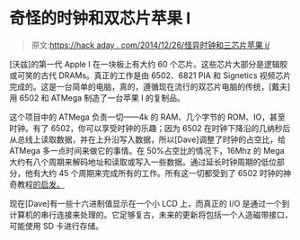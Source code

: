 # 奇怪的时钟和双芯片苹果 I

> 原文:[https://hack aday . com/2014/12/26/怪异时钟和三芯片苹果 i/](https://hackaday.com/2014/12/26/weird-clocks-and-a-three-chip-apple-i/)

[沃兹]的第一代 Apple I 在一块板上有大约 60 个芯片。这些芯片大部分是逻辑胶或可笑的古代 DRAMs。真正的工作是由 6502、6821 PIA 和 Signetics 视频芯片完成的。这是一台简单的电脑，真的，遵循现在流行的双芯片电脑的传统，[戴夫]用 6502 和 ATMega 制造了一台苹果 I 的复制品。

这个项目中的 ATMega 负责一切——4k 的 RAM、几个字节的 ROM、IO，甚至时钟。有了 6502，你可以享受时钟的乐趣；因为 6502 在时钟下降沿的几纳秒后从总线上读取数据，并在上升沿写入数据，所以[Dave]调整了时钟的占空比，给 ATMega 多一点时间来做它的事情。在 50%占空比的情况下，16Mhz 的 Mega 大约有八个周期来解码地址和读取或写入一些数据。通过延长时钟周期的低位部分，他有大约 45 个周期来完成所有的工作。所有这一切都受到了 6502 时钟的神奇教程[的启发。](http://laughtonelectronics.com/Arcana/Visualizing%2065xx%20Timing/Visualizing%2065xx%20CPU%20Timing.html)

现在[Dave]有一些十六进制值显示在一个小 LCD 上，而真正的 I/O 是通过一个到计算机的串行连接来处理的。它足够复古，未来的更新将包括一个人造磁带接口，可能使用 SD 卡进行存储。